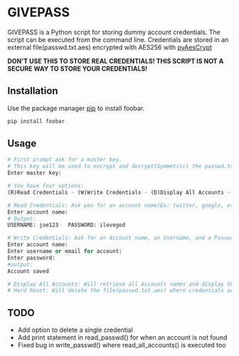 # GIVEPASS

GIVEPASS is a Python script for storing dummy account credentials. The script can be executed from the command line. Credentials are stored in an external file(passwd.txt.aes) encrypted with AES256 with [pyAesCrypt](https://pypi.org/project/pyAesCrypt/)

**DON'T USE THIS TO STORE REAL CREDENTIALS! THIS SCRIPT IS NOT A SECURE WAY TO STORE YOUR CREDENTIALS!**

## Installation

Use the package manager [pip](https://pip.pypa.io/en/stable/) to install foobar.

```bash
pip install foobar
```

## Usage

```python
# First prompt ask for a master key.
# This key will be used to encrypt and decrypt(Symmetric) the passwd.txt.aes file where all your credentials are stored
Enter master key:

# You have four options:
(R)Read Credentials - (W)Write Credentials - (D)Display All Accounts - (!)Hard Reset:

# Read Credentials: Ask you for an account name(Ex: twitter, google, etc.) and it will output the username & password for that account
Enter account name:
# Output:
USERNAME: joe123   PASSWORD: ilovegod

# Write Credentials: Ask for an Account name, an Username, and a Password. This will add a new credential
Enter account name:
Enter username or email for account:
Enter password:
#output:
Account saved

# Display All Accounts: Will retrieve all Accounts names and display them in the console for you
# Hard Reset: Will delete the file(passwd.txt.aes) where credentials are stored. Used to delete all credentials at once

```

## TODO

- Add option to delete a single credential
- Add print statement in read_passwd() for when an account is not found
- Fixed bug in write_passwd() where read_all_accounts() is executed too
